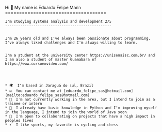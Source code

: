 Hi 👋 My name is Eduardo Felipe Mann
	====================================
	

	I'm studying systems analysis and development 2/5
	-------------------------------------------------
	

	I'm 26 years old and I've always been passionate about programming, I've always liked challenges and I'm always willing to learn.
	

	I'm a student at the university center https://unisenaisc.com.br/ and I am also a student of master Guanabara of https://www.cursoemvideo.com/


	

	* 🌍  I'm based in Jaraguá do sul, Brazil
	* ✉️  You can contact me at [eduardo_felipe_sas@hotmail.com](mailto:eduardo_felipe_sas@hotmail.com)
	* 🚀  I'm not currently working in the area, but I intend to join as a trainee or intern
	* 🧠  I already have basic knowledge in Python and I'm improving myself in the language, I intend to join the world of Java soon
	* 🤝  I'm open to collaborating on projects that have a high impact in peoples lives
	* ⚡  I like sports, my favorite is cycling and chess
